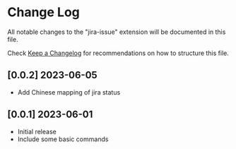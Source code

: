 # Change Log

All notable changes to the "jira-issue" extension will be documented in this file.

Check [Keep a Changelog](http://keepachangelog.com/) for recommendations on how to structure this file.
## [0.0.2] 2023-06-05

- Add Chinese mapping of jira status

## [0.0.1] 2023-06-01

- Initial release
- Include some basic commands
